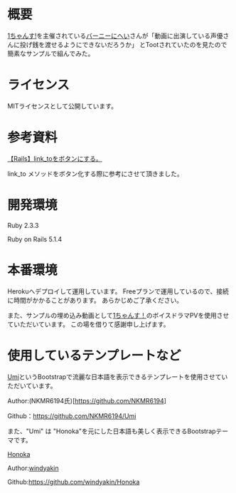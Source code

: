 # 概要

[1ちゃんす!](http://1chance.jp/)を主催されている[バーニーにへい](https://mstdn.mini4wd-engineer.com/@Bernie_Nihei)さんが「動画に出演している声優さんに投げ銭を渡せるようにできないだろうか」
とTootされていたのを見たので簡素なサンプルで組んでみた。

# ライセンス
MITライセンスとして公開しています。

# 参考資料
[【Rails】link_toをボタンにする。](https://qiita.com/maru_katy/items/5d352951161ebd9b2e3a)

link_to メソッドをボタン化する際に参考にさせて頂きました。

# 開発環境

Ruby 2.3.3

Ruby on Rails 5.1.4

# 本番環境

Herokuへデプロイして運用しています。
Freeプランで運用しているので、接続に時間がかかることがあります。
あらかじめご了承ください。

また、サンプルの埋め込み動画として[1ちゃんす！](http://1chance.jp/)のボイスドラマPVを使用させていただいています。
この場を借りて感謝申し上げます。

# 使用しているテンプレートなど

[Umi](https://github.com/NKMR6194/Umi)というBootstrapで流麗な日本語を表示できるテンプレートを使用させていただいています。

Author:(NKMR6194氏)[https://github.com/NKMR6194]

Github：https://github.com/NKMR6194/Umi

また、"Umi" は "Honoka"を元にした日本語も美しく表示できるBootstrapテーマです。

[Honoka](https://github.com/windyakin/Honoka)

Author:[windyakin](https://github.com/windyakin)

Github:https://github.com/windyakin/Honoka
